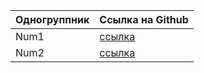 | Одногруппник  | Ссылка на Github |
| ------------- | ------------- |
| Num1  | [ссылка](https://github.com/Hikchill) |
| Num2 | [ссылка](https://github.com/Wenwu-PA) |
